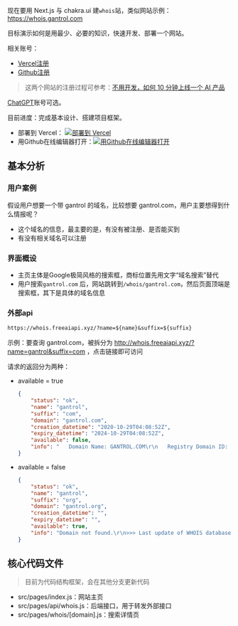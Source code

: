 现在要用 Next.js 与 chakra.ui 建`whois`站，类似网站示例：https://whois.gantrol.com

目标演示如何是用最少、必要的知识，快速开发、部署一个网站。

相关账号：

- [Vercel注册](https://vercel.com/signup)
- [Github注册](https://github.com/join)

> 这两个网站的注册过程可参考：[不用开发，如何 10 分钟上线一个 AI 产品](https://mp.weixin.qq.com/s/N0Puxv0X2D6eC5q_Ps8uLQ)

[ChatGPT](https://chat.openai.com/)账号可选。

目前进度：完成基本设计、搭建项目框架。

- 部署到 Vercel： [![部署到 Vercel](https://vercel.com/button)](https://vercel.com/new/clone?repository-url=https://github.com/gantrol/whois-nextjs&project-name=whois-nextjs&repository-name=whois-nextjs)
- 用Github在线编辑器打开：[![用Github在线编辑器打开](https://github.com/codespaces/badge.svg)](https://codespaces.new/gantrol/whois-nextjs)

## 基本分析

### 用户案例

假设用户想要一个带 gantrol 的域名，比较想要 gantrol.com，用户主要想得到什么情报呢？

- 这个域名的信息，最主要的是，有没有被注册、是否能买到
- 有没有相关域名可以注册

### 界面概设

- 主页主体是Google极简风格的搜索框，商标位置先用文字“域名搜索”替代
- 用户搜索`gantrol.com` 后，网站跳转到`/whois/gantrol.com`，然后页面顶端是搜索框，其下是具体的域名信息

### 外部api

```markdown
https://whois.freeaiapi.xyz/?name=${name}&suffix=${suffix}
```

示例：要查询 gantrol.com，被拆分为 http://whois.freeaiapi.xyz/?name=gantrol&suffix=com ，点击链接即可访问

请求的返回分为两种：

- available = true

   ```json
   {
       "status": "ok",
       "name": "gantrol",
       "suffix": "com",
       "domain": "gantrol.com",
       "creation_datetime": "2020-10-29T04:08:52Z",
       "expiry_datetime": "2024-10-29T04:08:52Z",
       "available": false,
       "info": "   Domain Name: GANTROL.COM\r\n   Registry Domain ID: 2568931463_DOMAIN_COM-VRSN\r\n   Registrar WHOIS Server: whois.paycenter.com.cn\r\n  《省略几百词》 .\r\n"
   }
   ```

- available = false

   ```json
   {
       "status": "ok",
       "name": "gantrol",
       "suffix": "org",
       "domain": "gantrol.org",
       "creation_datetime": "",
       "expiry_datetime": "",
       "available": true,
       "info": "Domain not found.\r\n>>> Last update of WHOIS database: 2023-12-05T08:58:08Z <<<\r\n\r\nTerms of Use:..《省略几百词》.\r\n"
   }
   ```

## 核心代码文件

> 目前为代码结构框架，会在其他分支更新代码

- src/pages/index.js：网站主页
- src/pages/api/whois.js：后端接口，用于转发外部接口
- src/pages/whois/[domain].js：搜索详情页

